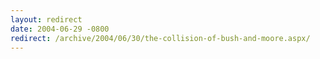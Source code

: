 ```yaml
---
layout: redirect
date: 2004-06-29 -0800
redirect: /archive/2004/06/30/the-collision-of-bush-and-moore.aspx/
---
```

